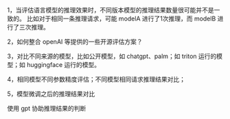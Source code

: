 1，当评估语言模型的推理效果时，不同版本模型的推理结果数量很可能并不是一致的。
比如对于相同一条推理请求，可能 modelA 进行了1次推理，而 modelB 进行了三次推理。

2，如何整合 openAI 等提供的一些开源评估方案？

3，对比不同来源的模型，比如公开模型，如 chatgpt、palm；如 triton 运行的模型；如 huggingface 运行的模型。

4，相同模型不同参数精度评估；不同模型相同请求推理结果对比；

5，模型微调之后的推理结果对比

使用 gpt 协助推理结果的判断
